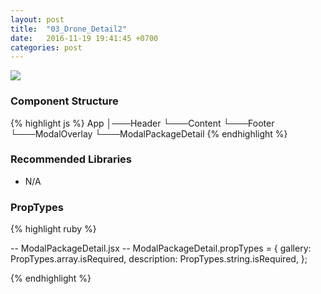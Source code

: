 ```yaml
---
layout: post
title:  "03_Drone_Detail2"
date:   2016-11-19 19:41:45 +0700
categories: post
---
```


<img src="{{ site.github.url }}/images/posts/2016-11-19/03_Drone_Detail2.jpg">

### Component Structure

{% highlight js %}
App
│───Header
└───Content
└───Footer
    └───ModalOverlay
        └───ModalPackageDetail
{% endhighlight %}

### Recommended Libraries

* N/A

### PropTypes

{% highlight ruby %}

-- ModalPackageDetail.jsx --
ModalPackageDetail.propTypes = {
  gallery: PropTypes.array.isRequired,
  description: PropTypes.string.isRequired,
};

{% endhighlight %}
